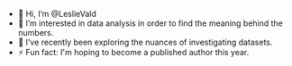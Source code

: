- 👋 Hi, I’m @LeslieVald
- 👀 I’m interested in data analysis in order to find the meaning behind the numbers.
- 🌱 I’ve recently been exploring the nuances of investigating datasets.
- ⚡ Fun fact: I'm hoping to become a published author this year. 

<!---
LeslieVald/LeslieVald is a ✨ special ✨ repository because its `README.md` (this file) appears on your GitHub profile.
You can click the Preview link to take a look at your changes.
--->
